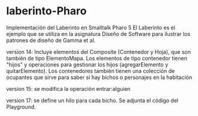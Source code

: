 # laberinto-Pharo
Implementación del Laberinto en Smalltalk Pharo 5
El Laberinto es el ejemplo que se utiliza en la asignatura Diseño de Software para ilustrar los patrones de diseño de Gamma et al.

version 14: Incluye elementos del Composite (Contenedor y Hoja), que son también de tipo ElementoMapa. Los elementos de tipo contenedor tienen "hijos" y operaciones para gestionar los hijos (agregarElemento y quitarElemento). Los contenedores también tienen una colección de ocupantes que sirve para saber si hay bichos o personajes en la habitación

version 15: se modifica la operación entrar:alguien

version 17: se define un hilo para cada bicho. Se adjunta el código del Playground.
